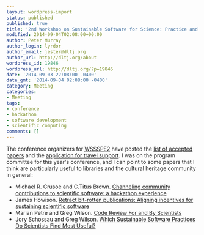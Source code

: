 ```yaml
---
layout: wordpress-import
status: published
published: true
title: '2nd Workshop on Sustainable Software for Science: Practice and Experiences -- Accepted Papers and Travel Support'
modified: 2014-09-04T02:08:00+00:00
author: Peter Murray
author_login: lyrdor
author_email: jester@dltj.org
author_url: http://dltj.org/about
wordpress_id: 19846
wordpress_url: http://dltj.org/?p=19846
date: '2014-09-03 22:08:00 -0400'
date_gmt: '2014-09-04 02:08:00 -0400'
category: Meeting
categories:
- Meeting
tags:
- conference
- hackathon
- software development
- scientific computing
comments: []
---
```

<p>The conference organizers for <abbr title="2nd Workshop on Sustainable Software for Science: Practice and Experiences">WSSSPE2</abbr> have posted the <a href="http://wssspe.researchcomputing.org.uk/wssspe2/accepted-papers/" title="2nd Workshop on Sustainable Software for Science: Practice and Experiences (WSSSPE2) Accepted Papers | Working towards Sustainable Software for Science: Practice and Experiences">list of accepted papers</a> and the <a href="http://wssspe.researchcomputing.org.uk/wssspe2/travel-support/" title="2nd Workshop on Sustainable Software for Science: Practice and Experiences (WSSSPE2) Travel Support | Working towards Sustainable Software for Science: Practice and Experiences">application for travel support</a>.  I was on the program committee for this year's conference, and I can point to some papers that I think are particularly useful to libraries and the cultural heritage community in general:</p>
<ul>
<li>Michael R. Crusoe and C.Titus Brown. <a href="http://dx.doi.org/10.6084/m9.figshare.1112541" title="Handle Redirect">Channeling community contributions to scientific software: a hackathon experience</a></li>
<li>James Howison. <a href="http://dx.doi.org/10.6084/m9.figshare.1111632" title="Handle Redirect">Retract bit-rotten publications: Aligning incentives for sustaining scientific software</a></li>
<li>Marian Petre and Greg Wilson. <a href="http://arxiv.org/abs/1407.5648" title="403 Forbidden">Code Review For and By Scientists</a></li>
<li>Jory Schossau and Greg Wilson. <a href="http://arxiv.org/abs/1407.6220" title="403 Forbidden">Which Sustainable Software Practices Do Scientists Find Most Useful?</a></li>
</ul>
